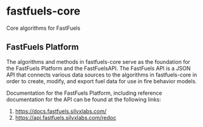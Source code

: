 # fastfuels-core
Core algorithms for FastFuels

## FastFuels Platform

The algorithms and methods in fastfuels-core serve as the foundation for the FastFuels Platform and the FastFuelsAPI.
The FastFuels API is a JSON API that connects various data sources to the algorithms in fastfuels-core in order to create, modify, and export fuel data for use in fire behavior models.

Documentation for the FastFuels Platform, including reference documentation for the API can be found at the following links:

1) https://docs.fastfuels.silvxlabs.com/
2) https://api.fastfuels.silvxlabs.com/redoc
